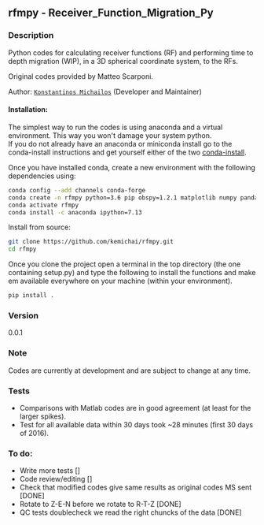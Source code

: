 ## rfmpy - Receiver_Function_Migration_Py

### Description 
Python codes for calculating receiver functions (RF) and 
performing time to depth migration (WIP), in a 3D spherical coordinate system, to the RFs. 

Original codes provided by Matteo Scarponi.

Author: [`Konstantinos Michailos`](https://github.com/kemichai) (Developer and Maintainer) 


#### Installation:
The simplest way to run the codes is using anaconda and a virtual environment.
This way you won't damage your system python.  
If you do not already have an anaconda or miniconda install go to the
conda-install instructions and get yourself either of the two [conda-install](https://docs.conda.io/en/latest/miniconda.html).

Once you have installed conda, create a new environment with the following dependencies using:
```bash
conda config --add channels conda-forge
conda create -n rfmpy python=3.6 pip obspy=1.2.1 matplotlib numpy pandas basemap cartopy shapely fortran-compiler
conda activate rfmpy
conda install -c anaconda ipython=7.13
```

Install from source:
```bash
git clone https://github.com/kemichai/rfmpy.git
cd rfmpy
```
Once you clone the project open a terminal in the
top directory (the one containing setup.py) and type the 
following to install the functions and make em
 available everywhere on your machine (within your environment).
```bash
pip install .
```



### Version
0.0.1

### Note
Codes are currently at development and are subject to 
change at any time.
 
### Tests
* Comparisons with Matlab codes are in good agreement (at least for the larger spikes).
* Test for all available data within 30 days took ~28 minutes (first 30 days of 2016).

### To do: ###
* Write more tests []
* Code review/editing []
* Check that modified codes give same results as original codes MS sent [DONE]
* Rotate to Z-E-N before we rotate to R-T-Z [DONE]
* QC tests doublecheck we read the right chuncks of the data [DONE]  

